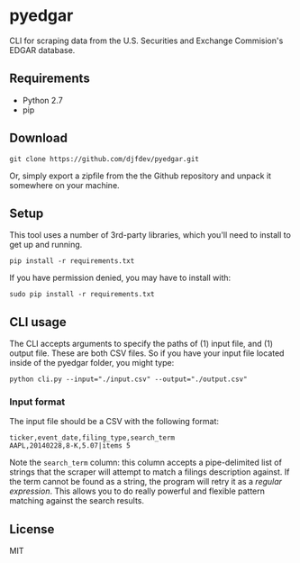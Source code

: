 # pyedgar

CLI for scraping data from the U.S. Securities and Exchange Commision's EDGAR database.

## Requirements

- Python 2.7
- pip

## Download

```
git clone https://github.com/djfdev/pyedgar.git
```

Or, simply export a zipfile from the the Github repository and unpack it somewhere on your machine.

## Setup

This tool uses a number of 3rd-party libraries, which you'll need to install to get up and running.

```
pip install -r requirements.txt
```

If you have permission denied, you may have to install with:

```
sudo pip install -r requirements.txt
```

## CLI usage

The CLI accepts arguments to specify the paths of (1) input file, and (1) output file. These are both CSV files. So if you have your input file located inside of the pyedgar folder, you might type:

```
python cli.py --input="./input.csv" --output="./output.csv"
```

### Input format

The input file should be a CSV with the following format:

```
ticker,event_date,filing_type,search_term
AAPL,20140228,8-K,5.07|items 5
```

Note the `search_term` column: this column accepts a pipe-delimited list of strings that the scraper will attempt to match a filings description against. If the term cannot be found as a string, the program will retry it as a *regular expression*. This allows you to do really powerful and flexible pattern matching against the search results.

## License

MIT

